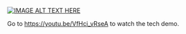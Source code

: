 

[![IMAGE ALT TEXT HERE](https://img.youtube.com/vi/VfHci_vRseA/0.jpg)](https://www.youtube.com/watch?v=VfHci_vRseA)









Go to https://youtu.be/VfHci_vRseA to watch the tech demo.
